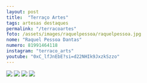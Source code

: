```yaml
---
layout: post
title:  "Terraço Artes"
tags: artesas destaques
permalink: "/terracoartes"
foto: /assets/images/raquelpessoa/raquelpessoa.jpg
nome: "Raquel Pessoa Dantas"
numero: 81991464118
instagram: "terraco_arts"
youtube: "0xC_lfJnEbE?si=d22NHIk9JxzkSzzo"
---
```



<div class="mostruario">
  <img src="{{ site.url }}/assets/images/raquelpessoa/raquelpessoa1.jpg" />
  <img src="{{ site.url }}/assets/images/raquelpessoa/raquelpessoa2.jpg" />
  <img src="{{ site.url }}/assets/images/raquelpessoa/raquelpessoa3.jpg" />
  <img src="{{ site.url }}/assets/images/raquelpessoa/raquelpessoa4.jpg" />
</div>
  
